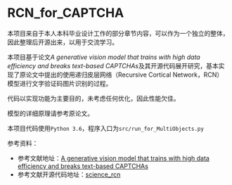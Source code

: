 # RCN_for_CAPTCHA

本项目来自于本人本科毕业设计工作的部分章节内容，可以作为一个独立的整体，因此整理后开源出来，以用于交流学习。

本项目基于论文*A generative vision model that trains with high data efficiency and breaks text-based CAPTCHAs*及其开源代码展开研究，基本实现了原论文中提出的使用递归皮层网络（Recursive Cortical Network，RCN）模型进行文字验证码图片识别的过程。

代码以实现功能为主要目的，未考虑任何优化，因此性能欠佳。

模型的详细原理请参考原论文。

本项目代码使用`Python 3.6`，程序入口为`src/run_for_MultiObjects.py`

参考资料：
- 参考文献地址：[A generative vision model that trains with high data efficiency and breaks text-based CAPTCHAs](https://science.sciencemag.org/content/358/6368/eaag2612.long)
- 参考文献开源代码地址：[science_rcn](https://github.com/vicariousinc/science_rcn)